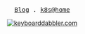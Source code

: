 <!--
**KeyboardDabbler/keyboardDabbler** is a ✨ _special_ ✨ repository because its `README.md` (this file) appears on your GitHub profile.

Here are some ideas to get you started:

- 🔭 I’m currently working on ...
- 🌱 I’m currently learning ...
- 👯 I’m looking to collaborate on ...
- 🤔 I’m looking for help with ...
- 💬 Ask me about ...
- 📫 How to reach me: ...
- 😄 Pronouns: ...
- ⚡ Fun fact: ...
-->

<p align="center">
  <samp>
    <a href="https://www.keyboarddabbler.com">Blog</a> .
    <a href="https://github.com/KeyboardDabbler/pythonesque-cluster">k8s@home</a>
  </samp>
</p>

<p align="center">
  <a href="https://keyboarddabbler.com">
    <img src="https://res.cloudinary.com/dpub6gcei/image/upload/v1681099937/keyboardDabbler/cover_vezno6.png" alt="keyboarddabbler.com"/>
  </a>
</p>